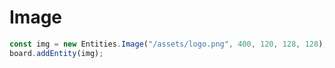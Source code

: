 # Image
```ts
const img = new Entities.Image("/assets/logo.png", 400, 120, 128, 128);
board.addEntity(img);
```

